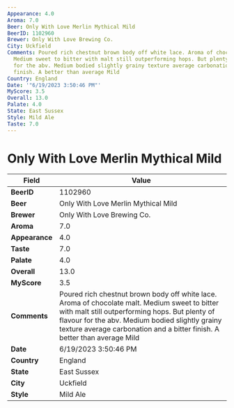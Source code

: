```yaml
---
Appearance: 4.0
Aroma: 7.0
Beer: Only With Love Merlin Mythical Mild
BeerID: 1102960
Brewer: Only With Love Brewing Co.
City: Uckfield
Comments: Poured rich chestnut brown body off white lace. Aroma of chocolate malt.
  Medium sweet to bitter with malt still outperforming hops. But plenty of flavour
  for the abv. Medium bodied slightly grainy texture average carbonation and a bitter
  finish. A better than average Mild
Country: England
Date: '"6/19/2023 3:50:46 PM"'
MyScore: 3.5
Overall: 13.0
Palate: 4.0
State: East Sussex
Style: Mild Ale
Taste: 7.0
---
```


# Only With Love Merlin Mythical Mild

| Field         | Value |
|---------------|-------|
| **BeerID** | 1102960 |
| **Beer** | Only With Love Merlin Mythical Mild |
| **Brewer** | Only With Love Brewing Co. |
| **Aroma** | 7.0 |
| **Appearance** | 4.0 |
| **Taste** | 7.0 |
| **Palate** | 4.0 |
| **Overall** | 13.0 |
| **MyScore** | 3.5 |
| **Comments** | Poured rich chestnut brown body off white lace. Aroma of chocolate malt. Medium sweet to bitter with malt still outperforming hops. But plenty of flavour for the abv. Medium bodied slightly grainy texture average carbonation and a bitter finish. A better than average Mild |
| **Date** | 6/19/2023 3:50:46 PM |
| **Country** | England |
| **State** | East Sussex |
| **City** | Uckfield |
| **Style** | Mild Ale |
